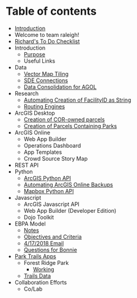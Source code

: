 # Table of contents

* [Introduction](README.md)
* Welcome to team raleigh!
* [Richard's To Do Checklist](richards-to-do-checklist.md)
* Introduction
  * [Purpose](introduction/purpose.md)
  * Useful Links
* Data
  * [Vector Map Tiling](data/vector-map-tiling.md)
  * [SDE Connections](data/sde-connections.md)
  * [Data Consolidation for AGOL](data/data-consolidation-for-agol.md)
* Research
  * [Automating Creation of FacilityID as String](research/automating-creation-of-facilityid-as-string.md)
  * [Routing Engines](research/routing-engines.md)
* ArcGIS Desktop
  * [Creation of COR-owned parcels](arcgis-desktop/creation-of-cor-owned-parcels.md)
  * [Creation of Parcels Containing Parks](arcgis-desktop/creation-of-parcels-containing-parks.md)
* ArcGIS Online
  * Web App Builder
  * Operations Dashboard
  * App Templates
  * Crowd Source Story Map
* REST API
* Python
  * [ArcGIS Python API](python/arcgis-python-api.md)
  * [Automating ArcGIS Online Backups](python/automating-arcgis-online-backups.md)
  * [Mapbox Python API](python/mapbox-python-api.md)
* Javascript
  * ArcGIS Javascript API
  * Web App Builder \(Developer Edition\)
  * Dojo Toolkit
* EBPA Model
  * [Notes](ebpa-model/notes.md)
  * [Objectives and Criteria](ebpa-model/objectives-and-criteria.md)
  * [4/17/2018 Email](ebpa-model/4-17-2018-email.md)
  * [Questions for Bonnie](ebpa-model/questions-for-bonnie.md)
* [Park Trails Apps](park-trails-apps/README.md)
  * Forest Ridge Park
    * [Working](park-trails-apps/forest-ridge-park/working.md)
  * [Trails Data](park-trails-apps/trails-data.md)
* Collaboration Efforts
  * Co/Lab

